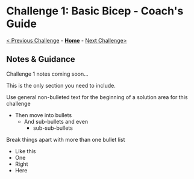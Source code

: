 # Challenge 1: Basic Bicep - Coach's Guide

[< Previous Challenge](./Solution-00.md) - **[Home](../README.md)** - [Next Challenge>](./Solution-02.md)

## Notes & Guidance

Challenge 1 notes coming soon...

This is the only section you need to include.

Use general non-bulleted text for the beginning of a solution area for this challenge
- Then move into bullets
    - And sub-bullets and even
        - sub-sub-bullets

Break things apart with more than one bullet list
- Like this 
- One
- Right
- Here